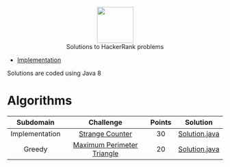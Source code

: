 <p align="center">
    <a href="https://www.hackerrank.com/RodneyShag">
        <img height=85 src="https://d3keuzeb2crhkn.cloudfront.net/hackerrank/assets/styleguide/logo_wordmark-f5c5eb61ab0a154c3ed9eda24d0b9e31.svg">
    </a>
    <br> Solutions to HackerRank problems
</p>

* [Implementation](#implementation)

Solutions are coded using Java 8


# Algorithms

|  Subdomain  |                                                Challenge                                               | Points |                                                                         Solution                                                                           |
|:-----------:|:------------------------------------------------------------------------------------------------------:|:------:|:----------------------------------------------------------------------------------------------------------------------------------------------------------:|
| Implementation | [Strange Counter](https://www.hackerrank.com/challenges/strange-code/problem)                                             |   30   | [Solution.java](https://github.com/djurasze/HackerRank_solutions_java/blob/master/algorithms/implementation/strange_counter/Solution.java)                        |
| Greedy | [Maximum Perimeter Triangle](https://www.hackerrank.com/challenges/maximum-perimeter-triangle/problem)                                             |   20   | [Solution.java](https://github.com/djurasze/HackerRank_solutions_java/blob/master/algorithms/greedy/maximum_perimeter_triangle/Solution.java)                        |

